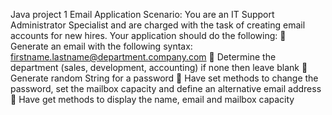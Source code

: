 Java project 1 
Email Application 
Scenario: You are an IT Support Administrator Specialist and are charged with the task of 
creating email accounts for new hires. 
Your application should do the following: 
 Generate an email with the following syntax: 
firstname.lastname@department.company.com 
 Determine the department (sales, development, accounting) if none then leave blank 
 Generate random String for a password 
 Have set methods to change the password, set the mailbox capacity and define an 
alternative email address 
 Have get methods to display the name, email and mailbox capacity
